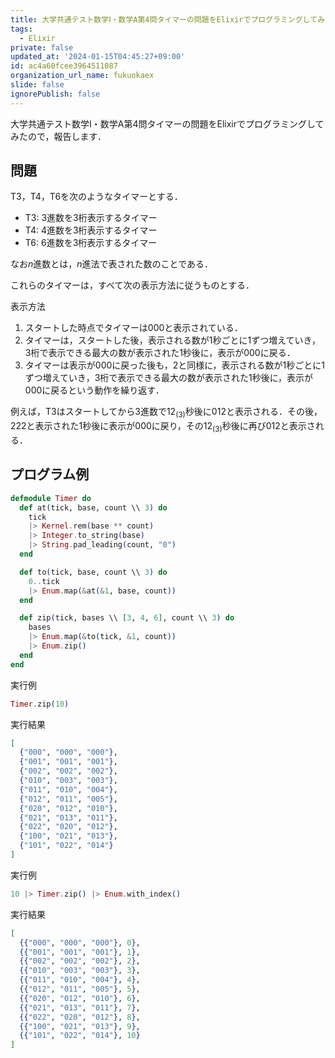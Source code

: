 ```yaml
---
title: 大学共通テスト数学Ⅰ・数学A第4問タイマーの問題をElixirでプログラミングしてみた
tags:
  - Elixir
private: false
updated_at: '2024-01-15T04:45:27+09:00'
id: ac4a60fcee3964511087
organization_url_name: fukuokaex
slide: false
ignorePublish: false
---
```

大学共通テスト数学Ⅰ・数学A第4問タイマーの問題をElixirでプログラミングしてみたので，報告します．

## 問題

T3，T4，T6を次のようなタイマーとする．

* T3: 3進数を3桁表示するタイマー
* T4: 4進数を3桁表示するタイマー
* T6: 6進数を3桁表示するタイマー

なお$n$進数とは，$n$進法で表された数のことである．

これらのタイマーは，すべて次の表示方法に従うものとする．

表示方法

1. スタートした時点でタイマーは000と表示されている．
1. タイマーは，スタートした後，表示される数が1秒ごとに1ずつ増えていき，3桁で表示できる最大の数が表示された1秒後に，表示が000に戻る．
1. タイマーは表示が000に戻った後も，2と同様に，表示される数が1秒ごとに1ずつ増えていき，3桁で表示できる最大の数が表示された1秒後に，表示が000に戻るという動作を繰り返す．

例えば，T3はスタートしてから3進数で$12_{(3)}$秒後に012と表示される．その後，222と表示された1秒後に表示が000に戻り，その$12_{(3)}$秒後に再び012と表示される．

## プログラム例

```elixir
defmodule Timer do
  def at(tick, base, count \\ 3) do
    tick
    |> Kernel.rem(base ** count)
    |> Integer.to_string(base)
    |> String.pad_leading(count, "0")
  end

  def to(tick, base, count \\ 3) do
    0..tick
    |> Enum.map(&at(&1, base, count))
  end

  def zip(tick, bases \\ [3, 4, 6], count \\ 3) do
    bases
    |> Enum.map(&to(tick, &1, count))
    |> Enum.zip()
  end
end
```

実行例

```elixir
Timer.zip(10)
```

実行結果

```elixir
[
  {"000", "000", "000"},
  {"001", "001", "001"},
  {"002", "002", "002"},
  {"010", "003", "003"},
  {"011", "010", "004"},
  {"012", "011", "005"},
  {"020", "012", "010"},
  {"021", "013", "011"},
  {"022", "020", "012"},
  {"100", "021", "013"},
  {"101", "022", "014"}
]
```

実行例

```elixir
10 |> Timer.zip() |> Enum.with_index()
```

実行結果

```elixir
[
  {{"000", "000", "000"}, 0},
  {{"001", "001", "001"}, 1},
  {{"002", "002", "002"}, 2},
  {{"010", "003", "003"}, 3},
  {{"011", "010", "004"}, 4},
  {{"012", "011", "005"}, 5},
  {{"020", "012", "010"}, 6},
  {{"021", "013", "011"}, 7},
  {{"022", "020", "012"}, 8},
  {{"100", "021", "013"}, 9},
  {{"101", "022", "014"}, 10}
]
```



